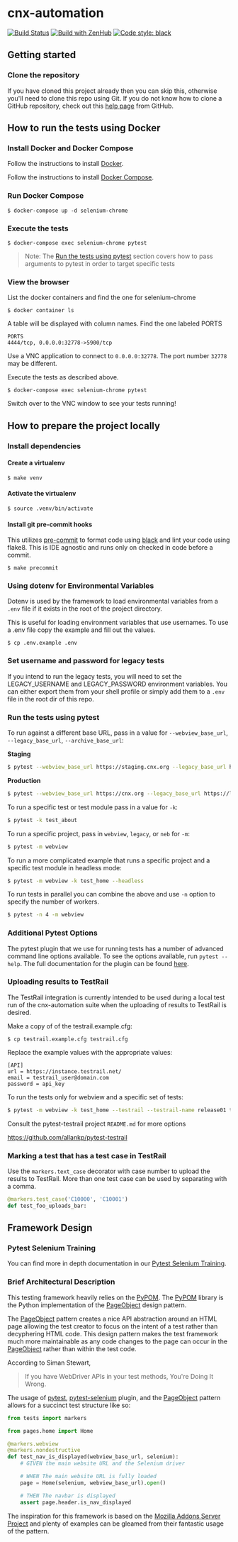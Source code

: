 # cnx-automation

[![Build Status](https://travis-ci.org/openstax/cnx-automation.svg?branch=master)](https://travis-ci.org/openstax/cnx-automation)
[![Build with ZenHub](https://raw.githubusercontent.com/ZenHubIO/support/master/zenhub-badge.png)](https://zenhub.com)
<a href="https://github.com/ambv/black"><img alt="Code style: black" src="https://img.shields.io/badge/code%20style-black-000000.svg"></a>
</p>

## Getting started

### Clone the repository

If you have cloned this project already then you can skip this, otherwise you'll
need to clone this repo using Git. If you do not know how to clone a GitHub
repository, check out this [help page][git-clone] from GitHub.

## How to run the tests using Docker

### Install Docker and Docker Compose

Follow the instructions to install [Docker](https://docs.docker.com/install/).

Follow the instructions to install [Docker Compose](https://docs.docker.com/compose/install/).

### Run Docker Compose

    $ docker-compose up -d selenium-chrome

### Execute the tests

    $ docker-compose exec selenium-chrome pytest

> Note: The [Run the tests using pytest](#run-the-tests-using-pytest) section covers how to pass arguments to pytest in order to target specific tests

### View the browser

List the docker containers and find the one for selenium-chrome

    $ docker container ls

A table will be displayed with column names. Find the one labeled PORTS

    PORTS
    4444/tcp, 0.0.0.0:32778->5900/tcp

Use a VNC application to connect to `0.0.0.0:32778`. The port number `32778` may be different.

Execute the tests as described above.

    $ docker-compose exec selenium-chrome pytest

Switch over to the VNC window to see your tests running!

## How to prepare the project locally

### Install dependencies

#### Create a virtualenv

    $ make venv

#### Activate the virtualenv

    $ source .venv/bin/activate

#### Install git pre-commit hooks

This utilizes [pre-commit](https://pre-commit.com/) to format code using [black](https://github.com/ambv/black)
and lint your code using flake8. This is IDE agnostic and runs only on checked in code before a commit. 

    $ make precommit

### Using dotenv for Environmental Variables

Dotenv is used by the framework to load environmental variables from a `.env` file if it exists in the root of the project directory.

This is useful for loading environment variables that use usernames. To use a .env file copy the example and fill out the values.

    $ cp .env.example .env

### Set username and password for legacy tests

If you intend to run the legacy tests, you will need to set the LEGACY_USERNAME
and LEGACY_PASSWORD environment variables. You can either export them from your
shell profile or simply add them to a `.env` file in the root dir of this repo.

### Run the tests using pytest

To run against a different base URL, pass in a value for `--webview_base_url`, `--legacy_base_url`, `--archive_base_url`:

**Staging**
```bash
$ pytest --webview_base_url https://staging.cnx.org --legacy_base_url https://legacy-staging.cnx.org --archive_base_url https://archive-staging.cnx.org
```

**Production**
```bash
$ pytest --webview_base_url https://cnx.org --legacy_base_url https://legacy.cnx.org --archive_base_url https://archive.cnx.org
```

To run a specific test or test module pass in a value for `-k`:

```bash
$ pytest -k test_about
```

To run a specific project, pass in `webview`, `legacy`, or `neb` for `-m`:

```bash
$ pytest -m webview
```

To run a more complicated example that runs a specific project and a specific test module in headless mode:

```bash
$ pytest -m webview -k test_home --headless
```

To run tests in parallel you can combine the above and use `-n` option to specify the number of workers.

```bash
$ pytest -n 4 -m webview
```

### Additional Pytest Options

The pytest plugin that we use for running tests has a number of advanced
command line options available. To see the options available, run
`pytest --help`. The full documentation for the plugin can be found
[here][pytest-selenium].

### Uploading results to TestRail

The TestRail integration is currently intended to be used during a local test run of the cnx-automation suite when the uploading of results to TestRail is desired.

Make a copy of of the testrail.example.cfg:

    $ cp testrail.example.cfg testrail.cfg

Replace the example values with the appropriate values:

    [API]
    url = https://instance.testrail.net/
    email = testrail_user@domain.com
    password = api_key

To run the tests only for webview and a specific set of tests:

```bash
$ pytest -m webview -k test_home --testrail --testrail-name release01 tests/
```

Consult the pytest-testrail project `README.md`  for more options

https://github.com/allankp/pytest-testrail

### Marking a test that has a test case in TestRail

Use the `markers.text_case` decorator with case number to upload the results to TestRail. More than one test case can be used by separating with a comma.

```python
@markers.test_case('C10000', 'C10001')
def test_foo_uploads_bar:
```

## Framework Design

### Pytest Selenium Training

You can find more in depth documentation in our [Pytest Selenium Training][selenium-training].

### Brief Architectural Description

This testing framework heavily relies on the [PyPOM][pypom]. The [PyPOM][pypom]
library is the Python implementation of the [PageObject][pageobject] design pattern.

The [PageObject][pageobject] pattern creates a nice API abstraction around
an HTML page allowing the test creator to focus on the intent of a test
rather than decyphering HTML code. This design pattern makes the test framework
much more maintainable as any code changes to the page can occur in the
[PageObject][pageobject] rather than within the test code.

According to Siman Stewart,

> If you have WebDriver APIs in your test methods, You're Doing It Wrong.

The usage of [pytest][pytest], [pytest-selenium][pytest-selenium] plugin,
and the [PageObject][pageobject] pattern allows for a succinct test structure
like so:

```python
from tests import markers

from pages.home import Home

@markers.webview
@markers.nondestructive
def test_nav_is_displayed(webview_base_url, selenium):
    # GIVEN the main website URL and the Selenium driver

    # WHEN The main website URL is fully loaded
    page = Home(selenium, webview_base_url).open()

    # THEN The navbar is displayed
    assert page.header.is_nav_displayed
```

The inspiration for this framework is based on the [Mozilla Addons Server Project][mozilla]
and plenty of examples can be gleamed from their fantastic usage of the
pattern.

[cnx-org]: https://cnx.org
[git-clone]: https://help.github.com/articles/cloning-a-repository/
[python]: https://www.python.org/downloads/
[flake8]: http://flake8.readthedocs.io/
[pytest-selenium]: http://pytest-selenium.readthedocs.org/
[pypom]: https://pypom.readthedocs.io/en/latest/user_guide.html#regions
[pageobject]: https://martinfowler.com/bliki/PageObject.html
[pytest]: https://docs.pytest.org/en/latest/
[mozilla]: https://github.com/mozilla/addons-server
[selenium-training]: https://qualitas-server.herokuapp.com/wiki/Introduction_to_Pytest_and_Selenium
